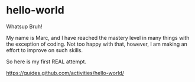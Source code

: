 # hello-world

Whatsup Bruh!

My name is Marc, and I have reached the mastery level in many things with the exception of coding. Not too happy with that, however, I am making an effort to improve on such skills. 

So here is my first REAL attempt. 

https://guides.github.com/activities/hello-world/
